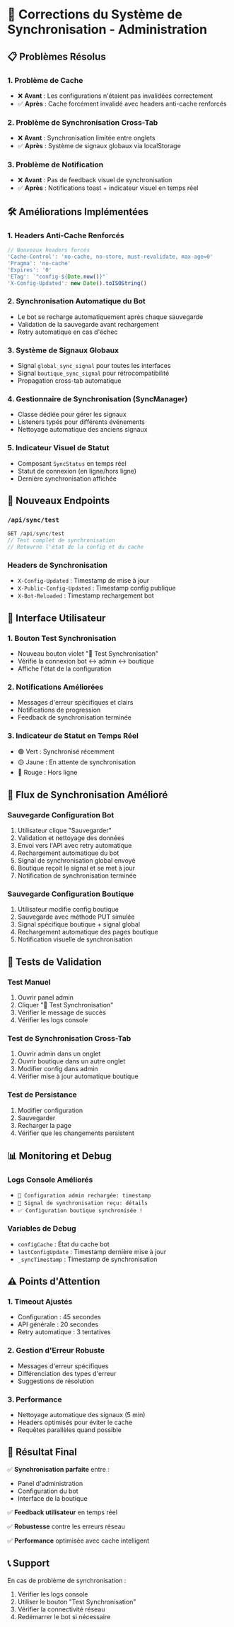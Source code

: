 # 🔄 Corrections du Système de Synchronisation - Administration

## 📋 Problèmes Résolus

### 1. **Problème de Cache**
- ❌ **Avant** : Les configurations n'étaient pas invalidées correctement
- ✅ **Après** : Cache forcément invalidé avec headers anti-cache renforcés

### 2. **Problème de Synchronisation Cross-Tab**
- ❌ **Avant** : Synchronisation limitée entre onglets
- ✅ **Après** : Système de signaux globaux via localStorage

### 3. **Problème de Notification**
- ❌ **Avant** : Pas de feedback visuel de synchronisation
- ✅ **Après** : Notifications toast + indicateur visuel en temps réel

## 🛠️ Améliorations Implémentées

### 1. **Headers Anti-Cache Renforcés**
```javascript
// Nouveaux headers forcés
'Cache-Control': 'no-cache, no-store, must-revalidate, max-age=0'
'Pragma': 'no-cache'
'Expires': '0'
'ETag': `"config-${Date.now()}"`
'X-Config-Updated': new Date().toISOString()
```

### 2. **Synchronisation Automatique du Bot**
- Le bot se recharge automatiquement après chaque sauvegarde
- Validation de la sauvegarde avant rechargement
- Retry automatique en cas d'échec

### 3. **Système de Signaux Globaux**
- Signal `global_sync_signal` pour toutes les interfaces
- Signal `boutique_sync_signal` pour rétrocompatibilité
- Propagation cross-tab automatique

### 4. **Gestionnaire de Synchronisation (SyncManager)**
- Classe dédiée pour gérer les signaux
- Listeners typés pour différents événements
- Nettoyage automatique des anciens signaux

### 5. **Indicateur Visuel de Statut**
- Composant `SyncStatus` en temps réel
- Statut de connexion (en ligne/hors ligne)
- Dernière synchronisation affichée

## 🔧 Nouveaux Endpoints

### `/api/sync/test`
```javascript
GET /api/sync/test
// Test complet de synchronisation
// Retourne l'état de la config et du cache
```

### Headers de Synchronisation
- `X-Config-Updated` : Timestamp de mise à jour
- `X-Public-Config-Updated` : Timestamp config publique
- `X-Bot-Reloaded` : Timestamp rechargement bot

## 📱 Interface Utilisateur

### 1. **Bouton Test Synchronisation**
- Nouveau bouton violet "🧪 Test Synchronisation"
- Vérifie la connexion bot ↔ admin ↔ boutique
- Affiche l'état de la configuration

### 2. **Notifications Améliorées**
- Messages d'erreur spécifiques et clairs
- Notifications de progression
- Feedback de synchronisation terminée

### 3. **Indicateur de Statut en Temps Réel**
- 🟢 Vert : Synchronisé récemment
- 🟡 Jaune : En attente de synchronisation  
- 🔴 Rouge : Hors ligne

## 🔄 Flux de Synchronisation Amélioré

### Sauvegarde Configuration Bot
1. Utilisateur clique "Sauvegarder"
2. Validation et nettoyage des données
3. Envoi vers l'API avec retry automatique
4. Rechargement automatique du bot
5. Signal de synchronisation global envoyé
6. Boutique reçoit le signal et se met à jour
7. Notification de synchronisation terminée

### Sauvegarde Configuration Boutique
1. Utilisateur modifie config boutique
2. Sauvegarde avec méthode PUT simulée
3. Signal spécifique boutique + signal global
4. Rechargement automatique des pages boutique
5. Notification visuelle de synchronisation

## 🧪 Tests de Validation

### Test Manuel
1. Ouvrir panel admin
2. Cliquer "🧪 Test Synchronisation"
3. Vérifier le message de succès
4. Vérifier les logs console

### Test de Synchronisation Cross-Tab
1. Ouvrir admin dans un onglet
2. Ouvrir boutique dans un autre onglet
3. Modifier config dans admin
4. Vérifier mise à jour automatique boutique

### Test de Persistance
1. Modifier configuration
2. Sauvegarder
3. Recharger la page
4. Vérifier que les changements persistent

## 📊 Monitoring et Debug

### Logs Console Améliorés
- `🔄 Configuration admin rechargée: timestamp`
- `📡 Signal de synchronisation reçu: détails`
- `✅ Configuration boutique synchronisée !`

### Variables de Debug
- `configCache` : État du cache bot
- `lastConfigUpdate` : Timestamp dernière mise à jour
- `_syncTimestamp` : Timestamp de synchronisation

## ⚠️ Points d'Attention

### 1. **Timeout Ajustés**
- Configuration : 45 secondes
- API générale : 20 secondes
- Retry automatique : 3 tentatives

### 2. **Gestion d'Erreur Robuste**
- Messages d'erreur spécifiques
- Différenciation des types d'erreur
- Suggestions de résolution

### 3. **Performance**
- Nettoyage automatique des signaux (5 min)
- Headers optimisés pour éviter le cache
- Requêtes parallèles quand possible

## 🎯 Résultat Final

✅ **Synchronisation parfaite** entre :
- Panel d'administration
- Configuration du bot
- Interface de la boutique

✅ **Feedback utilisateur** en temps réel

✅ **Robustesse** contre les erreurs réseau

✅ **Performance** optimisée avec cache intelligent

## 📞 Support

En cas de problème de synchronisation :
1. Vérifier les logs console
2. Utiliser le bouton "Test Synchronisation"
3. Vérifier la connectivité réseau
4. Redémarrer le bot si nécessaire